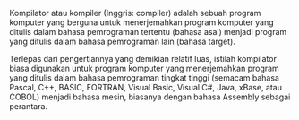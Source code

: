 Kompilator atau kompiler (Inggris: compiler) adalah sebuah program komputer yang berguna untuk menerjemahkan program komputer yang ditulis dalam bahasa pemrograman tertentu (bahasa asal) menjadi program yang ditulis dalam bahasa pemrograman lain (bahasa target).

Terlepas dari pengertiannya yang demikian relatif luas, istilah kompilator biasa digunakan untuk program komputer yang menerjemahkan program yang ditulis dalam bahasa pemrograman tingkat tinggi (semacam bahasa Pascal, C++, BASIC, FORTRAN, Visual Basic, Visual C#, Java, xBase, atau COBOL) menjadi bahasa mesin, biasanya dengan bahasa Assembly sebagai perantara.
